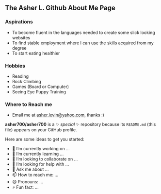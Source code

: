 ## The Asher L. Github About Me Page 

### Aspirations

- To become fluent in the languages needed to create some slick looking websites
- To find stable employment where I can use the skills acquired from my degree
- To start eating healthier

### Hobbies

- Reading
- Rock Climbing
- Games (Board or Computer)
- Seeing Eye Puppy Training

### Where to Reach me 
- Email me at asher.levin@yahoo.com, thanks :)


**asher700/asher700** is a ✨ _special_ ✨ repository because its `README.md` (this file) appears on your GitHub profile.

Here are some ideas to get you started:

- 🔭 I’m currently working on ...
- 🌱 I’m currently learning ...
- 👯 I’m looking to collaborate on ...
- 🤔 I’m looking for help with ...
- 💬 Ask me about ...
- 📫 How to reach me: ...
- 😄 Pronouns: ...
- ⚡ Fun fact: ...
